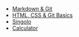 * [Markdown & Git](https://Svetki.github.io/rsschool-cv/cv)
* [HTML, CSS & Git Basics](https://Svetki.github.io/rsschool-cv/)
* [Singolo](https://svetki.github.io/rsschool-cv/singolo/)
* [Calculator](https://svetki.github.io/rsschool-cv/calculator/)